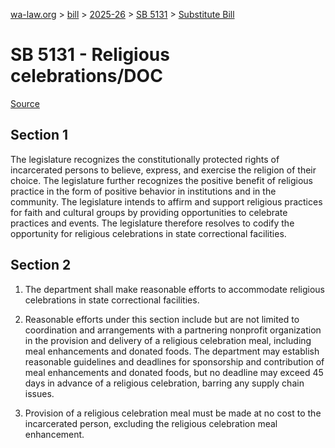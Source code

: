 [wa-law.org](/) > [bill](/bill/) > [2025-26](/bill/2025-26/) > [SB 5131](/bill/2025-26/sb/5131/) > [Substitute Bill](/bill/2025-26/sb/5131/S/)

# SB 5131 - Religious celebrations/DOC

[Source](http://lawfilesext.leg.wa.gov/biennium/2025-26/Pdf/Bills/Senate%20Bills/5131-S.pdf)

## Section 1
The legislature recognizes the constitutionally protected rights of incarcerated persons to believe, express, and exercise the religion of their choice. The legislature further recognizes the positive benefit of religious practice in the form of positive behavior in institutions and in the community. The legislature intends to affirm and support religious practices for faith and cultural groups by providing opportunities to celebrate practices and events. The legislature therefore resolves to codify the opportunity for religious celebrations in state correctional facilities.

## Section 2
1. The department shall make reasonable efforts to accommodate religious celebrations in state correctional facilities.

2. Reasonable efforts under this section include but are not limited to coordination and arrangements with a partnering nonprofit organization in the provision and delivery of a religious celebration meal, including meal enhancements and donated foods. The department may establish reasonable guidelines and deadlines for sponsorship and contribution of meal enhancements and donated foods, but no deadline may exceed 45 days in advance of a religious celebration, barring any supply chain issues.

3. Provision of a religious celebration meal must be made at no cost to the incarcerated person, excluding the religious celebration meal enhancement.
